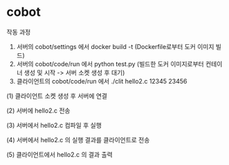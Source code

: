 # cobot

작동 과정
1. 서버의 cobot/settings 에서 docker build -t <ImageName> (Dockerfile로부터 도커 이미지 빌드)
2. 서버의 cobot/code/run 에서 python test.py (빌드한 도커 이미지로부터 컨테이너 생성 및 시작 -> 서버 소켓 생성 후 대기)
3. 클라이언트의 cobot/code/run 에서 ./clit hello2.c <ServerIP> 12345 23456

  (1) 클라이언트 소켓 생성 후 서버에 연결

  (2) 서버에 hello2.c 전송

  (3) 서버에서 hello2.c 컴파일 후 실행

  (4) 서버에서 hello2.c 의 실행 결과를 클라이언트로 전송

  (5) 클라이언트에서 hello2.c 의 결과 출력
